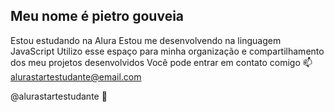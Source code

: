 ## Meu nome é pietro gouveia

Estou estudando na Alura
Estou me desenvolvendo na linguagem JavaScript
Utilizo esse espaço para minha organização e compartilhamento dos meu projetos desenvolvidos
Você pode entrar em contato comigo 📫
alurastartestudante@email.com

@alurastartestudante 👋

<!--
**pietrogouveia/pietrogouveia** is a ✨ _special_ ✨ repository because its `README.md` (this file) appears on your GitHub profile.


